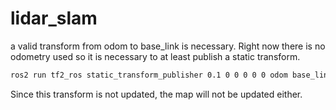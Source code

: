 # lidar_slam
a valid transform from odom to base_link is necessary.
Right now there is no odometry used so it is necessary to at least publish a static transform.

```bash
ros2 run tf2_ros static_transform_publisher 0.1 0 0 0 0 0 odom base_link
```

Since this transform is not updated, the map will not be updated either.

